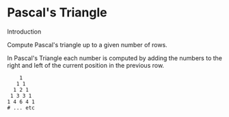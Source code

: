 # Pascal's Triangle

Introduction

Compute Pascal's triangle up to a given number of rows.

In Pascal's Triangle each number is computed by adding the numbers to the right and left of the current position in the previous row.

```
    1
   1 1
  1 2 1
 1 3 3 1
1 4 6 4 1
# ... etc
```
